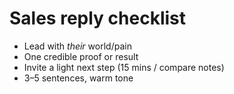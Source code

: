 # Sales reply checklist
- Lead with *their* world/pain
- One credible proof or result
- Invite a light next step (15 mins / compare notes)
- 3–5 sentences, warm tone
